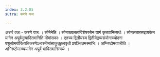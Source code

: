 ```yaml
---
index: 3.2.85
sutra: करणे यजः

---
```

_करणे यजः_ - करणे यजः । सोमेनेति । सोमाख्यलताविशेषरसेन यागं कृतवानित्यर्थः । सोमलतारसद्रव्यकेन यागेन अपूर्वमुत्पादितवानिति मीमांसकाः । एतच्च द्वितीयस्य द्वितीयेद्रव्यसंयोगाच्चोदना पशुसोमयो॑रित्यधिकरणेऽध्वरमीमांसाकुतूहलवृत्तौ प्रपञ्चितमस्माभिः । अग्निष्टोमयाजीति । अग्निष्टोमाख्ययागेन अपूर्वं भावितवानित्यर्थः । 